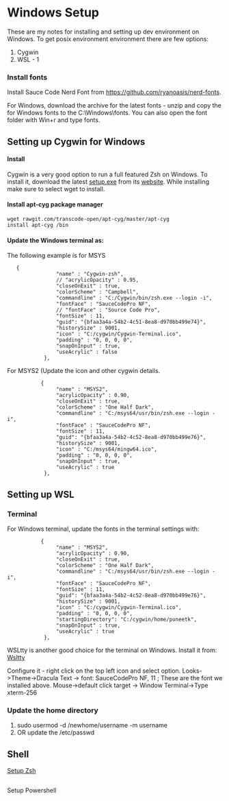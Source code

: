 # Windows Setup

These are my notes for installing and setting up dev environment on Windows. To get posix environment environment there are few options:
1. Cygwin
2. WSL - 1


### Install fonts
Install Sauce Code Nerd Font from https://github.com/ryanoasis/nerd-fonts.

For Windows, download the archive for the latest fonts - unzip and copy the for Windows fonts to the C:\Windows\fonts. You can also open the font folder with Win+r and type fonts.

## Setting up Cygwin for Windows

#### Install
Cygwin is a very good option to run a full featured Zsh on Windows. To install it, download the latest [setup.exe](https://cygwin.com/setup-x86_64.exe) from its [website](https://cygwin.com/install.html). While installing make sure to select wget to install.

#### Install apt-cyg package manager
```
wget rawgit.com/transcode-open/apt-cyg/master/apt-cyg
install apt-cyg /bin
```

#### Update the Windows terminal as:

The following example is for MSYS

```
   {
                "name" : "Cygwin-zsh",
                // "acrylicOpacity" : 0.95,
                "closeOnExit" : true,
                "colorScheme" : "Campbell",
                "commandline" : "C:/Cygwin/bin/zsh.exe --login -i",
                "fontFace" : "SauceCodePro NF",
                // "fontFace" : "Source Code Pro",
                "fontSize" : 11,
                "guid": "{bfaa3a4a-54b2-4c51-8ea8-d970bb499e74}",
                "historySize" : 9001,
                "icon" : "C:/cygwin/Cygwin-Terminal.ico",
                "padding" : "0, 0, 0, 0",
                "snapOnInput" : true,
                "useAcrylic" : false 
            },

```

For MSYS2 (Update the icon and other cygwin details.
```
           {
                "name" : "MSYS2",
                "acrylicOpacity" : 0.90,
                "closeOnExit" : true,
                "colorScheme" : "One Half Dark",
                "commandline" : "C:/msys64/usr/bin/zsh.exe --login -i",
                "fontFace" : "SauceCodePro NF",
                "fontSize" : 11,
                "guid": "{bfaa3a4a-54b2-4c52-8ea8-d970bb499e76}",
                "historySize" : 9001,
                "icon" : "C:/msys64/mingw64.ico",
                "padding" : "0, 0, 0, 0",
                "snapOnInput" : true,
                "useAcrylic" : true
            },
```

## Setting up WSL

### Terminal

For Windows terminal, update the fonts in the terminal settings with:

```
           {
                "name" : "MSYS2",
                "acrylicOpacity" : 0.90,
                "closeOnExit" : true,
                "colorScheme" : "One Half Dark",
                "commandline" : "C:/msys64/usr/bin/zsh.exe --login -i",
                "fontFace" : "SauceCodePro NF",
                "fontSize" : 11,
                "guid": "{bfaa3a4a-54b2-4c52-8ea8-d970bb499e76}",
                "historySize" : 9001,
                "icon" : "C:/cygwin/Cygwin-Terminal.ico",
                "padding" : "0, 0, 0, 0",
                "startingDirectory": "C:/cygwin/home/puneetk",
                "snapOnInput" : true,
                "useAcrylic" : true
            },
```

WSLtty is another good choice for the terminal on Windows. Install it from: [Wsltty](https://github.com/mintty/wsltty/releases)

Configure it - right click on the top left icon and select option.
Looks->Theme->Dracula
Text -> font: SauceCodePro NF, 11  ; These are the font we installed above.
Mouse->default click target -> Window
Terminal->Type xterm-256

### Update the home directory

1. sudo usermod -d /newhome/username -m username
1. OR update the /etc/passwd
## Shell

[Setup Zsh](SetupZsh.md)

##

Setup Powershell

